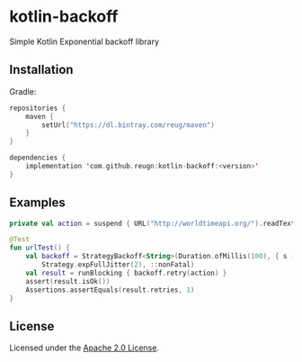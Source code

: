# kotlin-backoff
Simple Kotlin Exponential backoff library

## Installation
Gradle:
```kotlin
repositories {
    maven {
        setUrl("https://dl.bintray.com/reug/maven")
    }
}

dependencies {
    implementation 'com.github.reugn:kotlin-backoff:<version>'
}
```

## Examples
```kotlin
private val action = suspend { URL("http://worldtimeapi.org/").readText() }

@Test
fun urlTest() {
    val backoff = StrategyBackoff<String>(Duration.ofMillis(100), { s -> s.isNotEmpty() }, 3,
        Strategy.expFullJitter(2), ::nonFatal)
    val result = runBlocking { backoff.retry(action) }
    assert(result.isOk())
    Assertions.assertEquals(result.retries, 1)
}
```

## License
Licensed under the [Apache 2.0 License](./LICENSE).